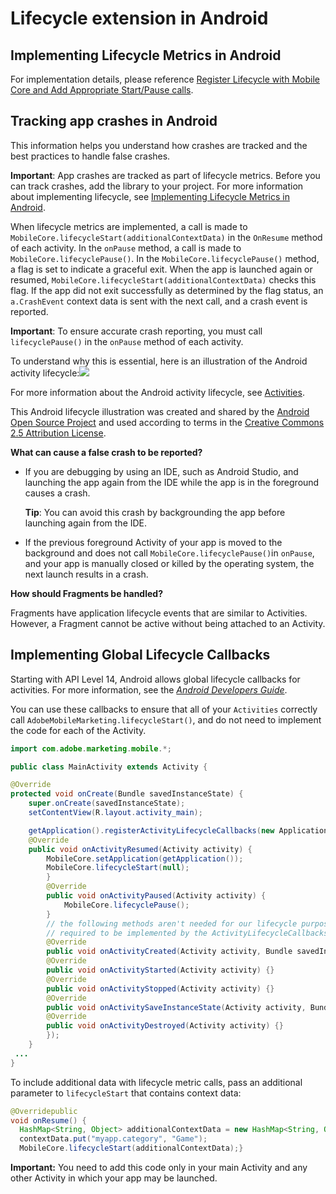 # Lifecycle extension in Android

## Implementing Lifecycle Metrics in Android <a id="implementing-lifecycle-metrics-in-android"></a>

For implementation details, please reference [Register Lifecycle with Mobile Core and Add Appropriate Start/Pause calls](./README.md#register-lifecycle-with-mobile-core-and-add-appropriate-start-pause-calls).

## Tracking app crashes in Android <a id="tracking-app-crashes-in-android"></a>

This information helps you understand how crashes are tracked and the best practices to handle false crashes.

**Important**: App crashes are tracked as part of lifecycle metrics. Before you can track crashes, add the library to your project. For more information about implementing lifecycle, see [Implementing Lifecycle Metrics in Android](./lifecycle-extension-in-android.md#implementing-lifecycle-metrics-in-android).

When lifecycle metrics are implemented, a call is made to `MobileCore.lifecycleStart(additionalContextData)` in the `OnResume` method of each activity. In the `onPause` method, a call is made to `MobileCore.lifecyclePause()`. In the `MobileCore.lifecyclePause()` method, a flag is set to indicate a graceful exit. When the app is launched again or resumed, `MobileCore.lifecycleStart(additionalContextData)` checks this flag. If the app did not exit successfully as determined by the flag status, an `a.CrashEvent` context data is sent with the next call, and a crash event is reported.

**Important**: To ensure accurate crash reporting, you must call `lifecyclePause()` in the `onPause` method of each activity.

To understand why this is essential, here is an illustration of the Android activity lifecycle:![](https://blobscdn.gitbook.com/v0/b/gitbook-28427.appspot.com/o/assets%2F-LEjacBAdplK5nbOMI2b%2F-LHtfLJQuwJ-BOkMS_Vd%2F-LHtgvIovrrVwScLXkyL%2Fandroid-crash.png?alt=media&token=1a7bd350-67b0-405f-aa44-ea012549a525)

For more information about the Android activity lifecycle, see [Activities](https://developer.android.com/guide/components/activities/).

This Android lifecycle illustration was created and shared by the [Android Open Source Project](https://source.android.com/) and used according to terms in the [Creative Commons 2.5 Attribution License](https://creativecommons.org/licenses/by/2.5/).

**What can cause a false crash to be reported?**

* If you are debugging by using an IDE, such as Android Studio, and launching the app again from the IDE while the app is in the foreground causes a crash.

  **Tip**: You can avoid this crash by backgrounding the app before launching again from the IDE.

* If the previous foreground Activity of your app is moved to the background and does not call `MobileCore.lifecyclePause()`in `onPause`, and your app is manually closed or killed by the operating system, the next launch results in a crash.

**How should Fragments be handled?**

Fragments have application lifecycle events that are similar to Activities. However, a Fragment cannot be active without being attached to an Activity.

## Implementing Global Lifecycle Callbacks <a id="implementing-global-lifecycle-callbacks"></a>

Starting with API Level 14, Android allows global lifecycle callbacks for activities. For more information, see the [_Android Developers Guide_](https://developer.android.com/reference/android/app/Application#registerActivityLifecycleCallbacks%28android.app.Application.ActivityLifecycleCallbacks).

You can use these callbacks to ensure that all of your `Activities` correctly call `AdobeMobileMarketing.lifecycleStart()`, and do not need to implement the code for each of the Activity.

```java
import com.adobe.marketing.mobile.*;

public class MainActivity extends Activity {    

@Override    
protected void onCreate(Bundle savedInstanceState) {
    super.onCreate(savedInstanceState);        
    setContentView(R.layout.activity_main);        

    getApplication().registerActivityLifecycleCallbacks(new Application.ActivityLifecycleCallbacks() {        
    @Override        
    public void onActivityResumed(Activity activity) {
        MobileCore.setApplication(getApplication());
        MobileCore.lifecycleStart(null);        
        }        
        @Override        
        public void onActivityPaused(Activity activity) { 
            MobileCore.lifecyclePause();        
        }        
        // the following methods aren't needed for our lifecycle purposes, but are        
        // required to be implemented by the ActivityLifecycleCallbacks object        
        @Override        
        public void onActivityCreated(Activity activity, Bundle savedInstanceState) {}        
        @Override        
        public void onActivityStarted(Activity activity) {}        
        @Override        
        public void onActivityStopped(Activity activity) {}        
        @Override        
        public void onActivitySaveInstanceState(Activity activity, Bundle outState) {}        
        @Override        
        public void onActivityDestroyed(Activity activity) {}        
        });    
    }
 ...
}
```

To include additional data with lifecycle metric calls, pass an additional parameter to `lifecycleStart` that contains context data:

```java
@Overridepublic 
void onResume() {    
  HashMap<String, Object> additionalContextData = new HashMap<String, Object>();    
  contextData.put("myapp.category", "Game");    
  MobileCore.lifecycleStart(additionalContextData);}
```

**Important:** You need to add this code only in your main Activity and any other Activity in which your app may be launched.

